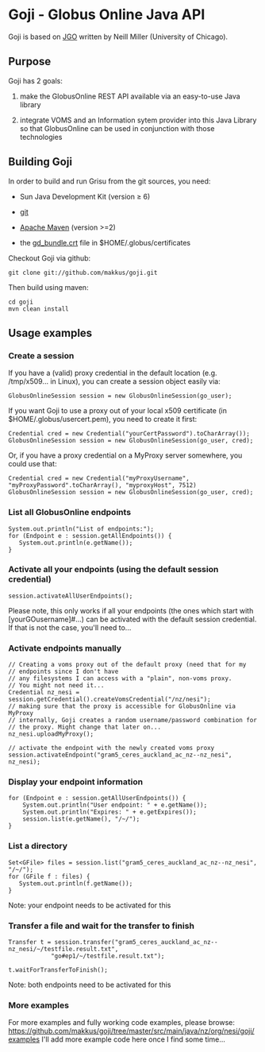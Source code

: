 Goji - Globus Online Java API
==========================

Goji is based on [JGO](http://confluence.globus.org/display/~neillm/JGOClient+Homepage) written by Neill Miller (University of Chicago). 

Purpose
-------

Goji has 2 goals:

1) make the GlobusOnline REST API available via an easy-to-use Java library

2) integrate VOMS and an Information sytem provider into this Java Library so that GlobusOnline can be used in conjunction with those technologies


Building Goji
-------------

In order to build and run Grisu from the git sources, you need: 

- Sun Java Development Kit (version ≥ 6)
- [git](http://git-scm.com) 
- [Apache Maven](http://maven.apache.org) (version >=2)

- the [gd_bundle.crt](http://www.mcs.anl.gov/~neillm/esg/gd_bundle.crt) file in $HOME/.globus/certificates

Checkout Goji via github:

    git clone git://github.com/makkus/goji.git
    
Then build using maven:

    cd goji
    mvn clean install
    
Usage examples 
---------------

### Create a session

If you have a (valid) proxy credential in the default location (e.g. /tmp/x509... in Linux), you can create a session object easily via:

    GlobusOnlineSession session = new GlobusOnlineSession(go_user);
    
If you want Goji to use a proxy out of your local x509 certificate (in  $HOME/.globus/usercert.pem), you need to create it first:

	Credential cred = new Credential("yourCertPassword").toCharArray());
	GlobusOnlineSession session = new GlobusOnlineSession(go_user, cred);
		
Or, if you have a proxy credential on a MyProxy server somewhere, you could use that:

    Credential cred = new Credential("myProxyUsername", "myProxyPassword".toCharArray(), "myproxyHost", 7512)
    GlobusOnlineSession session = new GlobusOnlineSession(go_user, cred);

### List all GlobusOnline endpoints

    System.out.println("List of endpoints:");
    for (Endpoint e : session.getAllEndpoints()) {
       System.out.println(e.getName());
    }
    
### Activate all your endpoints (using the default session credential)

    session.activateAllUserEndpoints();
    
Please note, this only works if all your endpoints (the ones which start with [yourGOusername]#...) can be activated with the default session credential.
If that is not the case, you'll need to...

### Activate endpoints manually

    // Creating a voms proxy out of the default proxy (need that for my
	// endpoints since I don't have
	// any filesystems I can access with a "plain", non-voms proxy.
	// You might not need it...
	Credential nz_nesi = session.getCredential().createVomsCredential("/nz/nesi");
	// making sure that the proxy is accessible for GlobusOnline via MyProxy
	// internally, Goji creates a random username/password combination for
	// the proxy. Might change that later on...
	nz_nesi.uploadMyProxy();

	// activate the endpoint with the newly created voms proxy
	session.activateEndpoint("gram5_ceres_auckland_ac_nz--nz_nesi", nz_nesi);

### Display your endpoint information

    for (Endpoint e : session.getAllUserEndpoints()) {
		System.out.println("User endpoint: " + e.getName());
		System.out.println("Expires: " + e.getExpires());
		session.list(e.getName(), "/~/");
	}
	
### List a directory

    Set<GFile> files = session.list("gram5_ceres_auckland_ac_nz--nz_nesi", "/~/");
	for (GFile f : files) {
	   System.out.println(f.getName());
	}
	
Note: your endpoint needs to be activated for this

### Transfer a file and wait for the transfer to finish

    Transfer t = session.transfer("gram5_ceres_auckland_ac_nz--nz_nesi/~/testfile.result.txt",
				"go#ep1/~/testfile.result.txt");

	t.waitForTransferToFinish();

Note: both endpoints need to be activated for this

### More examples

For more examples and fully working code examples, please browse: https://github.com/makkus/goji/tree/master/src/main/java/nz/org/nesi/goji/examples
I'll add more example code here once I find some time...
